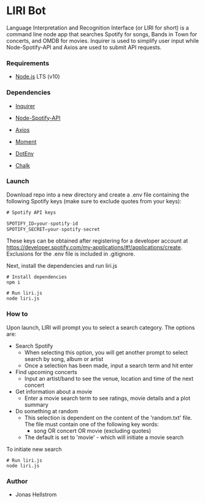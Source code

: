 # LIRI Bot
Language Interpretation and Recognition Interface (or LIRI for short) is a command line node app that searches Spotify for songs, Bands in Town for concerts, and OMDB for movies. Inquirer is used to simplify user input while Node-Spotify-API and Axios are used to submit API requests.

### Requirements

  * [Node.js](https://nodejs.org/) LTS (v10)
  
### Dependencies

   * [Inquirer](https://www.npmjs.com/package/inquirer)
   
   * [Node-Spotify-API](https://www.npmjs.com/package/node-spotify-api)

   * [Axios](https://www.npmjs.com/package/axios)

   * [Moment](https://www.npmjs.com/package/moment)

   * [DotEnv](https://www.npmjs.com/package/dotenv)

   * [Chalk](https://www.npmjs.com/package/chalk)


### Launch

Download repo into a new directory and create a .env file containing the following Spotify keys (make sure to exclude quotes from your keys):

```js
# Spotify API keys

SPOTIFY_ID=your-spotify-id
SPOTIFY_SECRET=your-spotify-secret

```

These keys can be obtained after registering for a developer account at  <https://developer.spotify.com/my-applications/#!/applications/create>. Exclusions for the .env file is included in .gitignore.

Next, install the dependencies and run liri.js

```console
# Install dependencies
npm i

# Run liri.js
node liri.js

```

### How to

Upon launch, LIRI will prompt you to select a search category. The options are:

  - Search Spotify
    - When selecting this option, you will get another prompt to select search by song, album or artist
    - Once a selection has been made, input a search term and hit enter
  - Find upcoming concerts
    - Input an artist/band to see the venue, location and time of the next concert 
  - Get information about a movie
    - Enter a movie search term to see ratings, movie details and a plot summary
  - Do something at random
    - This selection is dependent on the content of the 'random.txt' file. The file must contain one of the following key words:
      - song OR concert OR movie (excluding quotes)
    - The default is set to 'movie' - which will initiate a movie search
      
To initiate new search 

```console
# Run liri.js
node liri.js

```

### Author

* Jonas Hellstrom

